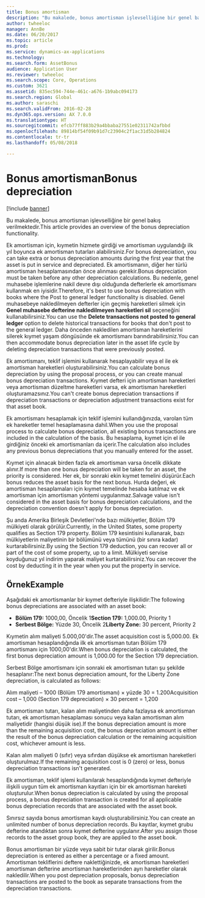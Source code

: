```yaml
---
title: Bonus amortisman
description: "Bu makalede, bonus amortisman işlevselliğine bir genel bakış verilmektedir."
author: twheeloc
manager: AnnBe
ms.date: 06/20/2017
ms.topic: article
ms.prod: 
ms.service: dynamics-ax-applications
ms.technology: 
ms.search.form: AssetBonus
audience: Application User
ms.reviewer: twheeloc
ms.search.scope: Core, Operations
ms.custom: 3621
ms.assetid: 835ec594-744e-461c-a676-1b9abc094173
ms.search.region: Global
ms.author: saraschi
ms.search.validFrom: 2016-02-28
ms.dyn365.ops.version: AX 7.0.0
ms.translationtype: HT
ms.sourcegitcommit: efcb77ff883b29a4bbaba27551e02311742afbbd
ms.openlocfilehash: 89814bf54f09b91d7c23904c2f1ac31d5b284824
ms.contentlocale: tr-tr
ms.lasthandoff: 05/08/2018

---
```


# <a name="bonus-depreciation"></a><span data-ttu-id="c2392-103">Bonus amortisman</span><span class="sxs-lookup"><span data-stu-id="c2392-103">Bonus depreciation</span></span>

[!include [banner](../includes/banner.md)]

<span data-ttu-id="c2392-104">Bu makalede, bonus amortisman işlevselliğine bir genel bakış verilmektedir.</span><span class="sxs-lookup"><span data-stu-id="c2392-104">This article provides an overview of the bonus depreciation functionality.</span></span>

<span data-ttu-id="c2392-105">Ek amortisman için, kıymetin hizmete girdiği ve amortisman uygulandığı ilk yıl boyunca ek amortisman tutarları alabilirsiniz.</span><span class="sxs-lookup"><span data-stu-id="c2392-105">For bonus depreciation, you can take extra or bonus depreciation amounts during the first year that the asset is put in service and depreciated.</span></span> <span data-ttu-id="c2392-106">Ek amortismanın, diğer her türlü amortisman hesaplamasından önce alınması gerekir.</span><span class="sxs-lookup"><span data-stu-id="c2392-106">Bonus depreciation must be taken before any other depreciation calculations.</span></span> <span data-ttu-id="c2392-107">Bu nedenle, genel muhasebe işlemlerine nakil devre dışı olduğunda defterlerle ek amortismanı kullanmak en iyisidir.</span><span class="sxs-lookup"><span data-stu-id="c2392-107">Therefore, it's best to use bonus depreciation with books where the Post to general ledger functionality is disabled.</span></span> <span data-ttu-id="c2392-108">Genel muhasebeye nakledilmeyen defterler için geçmiş hareketleri silmek için **Genel muhasebe defterine nakledilmeyen hareketleri sil** seçeneğini kullanabilirsiniz.</span><span class="sxs-lookup"><span data-stu-id="c2392-108">You can use the **Delete transactions not posted to general ledger** option to delete historical transactions for books that don't post to the general ledger.</span></span> <span data-ttu-id="c2392-109">Daha önceden nakledilen amortisman hareketlerini silerek kıymet yaşam döngüsünde ek amortismanı barındırabilirsiniz.</span><span class="sxs-lookup"><span data-stu-id="c2392-109">You can then accommodate bonus depreciation later in the asset life cycle by deleting depreciation transactions that were previously posted.</span></span> 

<span data-ttu-id="c2392-110">Ek amortismanı, teklif işlemini kullanarak hesaplayabilir veya el ile ek amortisman hareketleri oluşturabilirsiniz.</span><span class="sxs-lookup"><span data-stu-id="c2392-110">You can calculate bonus depreciation by using the proposal process, or you can create manual bonus depreciation transactions.</span></span> <span data-ttu-id="c2392-111">Kıymet defteri için amortisman hareketleri veya amortisman düzeltme hareketleri varsa, ek amortisman hareketleri oluşturamazsınız.</span><span class="sxs-lookup"><span data-stu-id="c2392-111">You can't create bonus depreciation transactions if depreciation transactions or depreciation adjustment transactions exist for that asset book.</span></span>

<span data-ttu-id="c2392-112">Ek amortismanı hesaplamak için teklif işlemini kullandığınızda, varolan tüm ek hareketler temel hesaplamasına dahil.</span><span class="sxs-lookup"><span data-stu-id="c2392-112">When you use the proposal process to calculate bonus depreciation, all existing bonus transactions are included in the calculation of the basis.</span></span> <span data-ttu-id="c2392-113">Bu hesaplama, kıymet için el ile girdiğiniz önceki ek amortismanları da içerir.</span><span class="sxs-lookup"><span data-stu-id="c2392-113">The calculation also includes any previous bonus depreciations that you manually entered for the asset.</span></span> 

<span data-ttu-id="c2392-114">Kıymet için alınacak birden fazla ek amortisman varsa öncelik dikkate alınır.</span><span class="sxs-lookup"><span data-stu-id="c2392-114">If more than one bonus depreciation will be taken for an asset, the priority is considered.</span></span> <span data-ttu-id="c2392-115">Her ek, bir sonraki ekin kıymet temelini düşürür.</span><span class="sxs-lookup"><span data-stu-id="c2392-115">Each bonus reduces the asset basis for the next bonus.</span></span> <span data-ttu-id="c2392-116">Hurda değeri, ek amortisman hesaplamaları için kıymet temelinde hesaba katılmaz ve ek amortisman için amortisman yöntemi uygulanmaz.</span><span class="sxs-lookup"><span data-stu-id="c2392-116">Salvage value isn't considered in the asset basis for bonus depreciation calculations, and the depreciation convention doesn't apply for bonus depreciation.</span></span> 

<span data-ttu-id="c2392-117">Şu anda Amerika Birleşik Devletleri'nde bazı mülkiyetler, Bölüm 179 mülkiyeti olarak görülür.</span><span class="sxs-lookup"><span data-stu-id="c2392-117">Currently, in the United States, some property qualifies as Section 179 property.</span></span> <span data-ttu-id="c2392-118">Bölüm 179 kesintisini kullanarak, bazı mülkiyetlerin maliyetinin bir bölümünü veya tümünü (bir sınıra kadar) kurtarabilirsiniz.</span><span class="sxs-lookup"><span data-stu-id="c2392-118">By using the Section 179 deduction, you can recover all or part of the cost of some property, up to a limit.</span></span> <span data-ttu-id="c2392-119">Mülkiyeti servise koyduğunuz yıl indirim yaparak maliyet kurtarabilirsiniz.</span><span class="sxs-lookup"><span data-stu-id="c2392-119">You can recover the cost by deducting it in the year when you put the property in service.</span></span>

## <a name="example"></a><span data-ttu-id="c2392-120">Örnek</span><span class="sxs-lookup"><span data-stu-id="c2392-120">Example</span></span>
<span data-ttu-id="c2392-121">Aşağıdaki ek amortismanlar bir kıymet defteriyle ilişkilidir:</span><span class="sxs-lookup"><span data-stu-id="c2392-121">The following bonus depreciations are associated with an asset book:</span></span>

-   <span data-ttu-id="c2392-122">**Bölüm 179:** 1000,00, Öncelik 1</span><span class="sxs-lookup"><span data-stu-id="c2392-122">**Section 179:** 1,000.00, Priority 1</span></span>
-   <span data-ttu-id="c2392-123">**Serbest Bölge:** Yüzde 30, Öncelik 2</span><span class="sxs-lookup"><span data-stu-id="c2392-123">**Liberty Zone:** 30 percent, Priority 2</span></span>

<span data-ttu-id="c2392-124">Kıymetin alım maliyeti 5.000,00'dir.</span><span class="sxs-lookup"><span data-stu-id="c2392-124">The asset acquisition cost is 5,000.00.</span></span> <span data-ttu-id="c2392-125">Ek amortisman hesaplandığında ilk ek amortisman tutarı Bölüm 179 amortismanı için 1000,00'dir.</span><span class="sxs-lookup"><span data-stu-id="c2392-125">When bonus depreciation is calculated, the first bonus depreciation amount is 1,000.00 for the Section 179 depreciation.</span></span> 

<span data-ttu-id="c2392-126">Serbest Bölge amortismanı için sonraki ek amortisman tutarı şu şekilde hesaplanır:</span><span class="sxs-lookup"><span data-stu-id="c2392-126">The next bonus depreciation amount, for the Liberty Zone depreciation, is calculated as follows:</span></span> 

<span data-ttu-id="c2392-127">Alım maliyeti – 1000 (Bölüm 179 amortismanı) × yüzde 30 = 1.200</span><span class="sxs-lookup"><span data-stu-id="c2392-127">Acquisition cost – 1,000 (Section 179 depreciation) × 30 percent = 1,200</span></span> 

<span data-ttu-id="c2392-128">Ek amortisman tutarı, kalan alım maliyetinden daha fazlaysa ek amortisman tutarı, ek amortisman hesaplaması sonucu veya kalan amortisman alım maliyetidir (hangisi düşük ise).</span><span class="sxs-lookup"><span data-stu-id="c2392-128">If the bonus depreciation amount is more than the remaining acquisition cost, the bonus depreciation amount is either the result of the bonus depreciation calculation or the remaining acquisition cost, whichever amount is less.</span></span> 

<span data-ttu-id="c2392-129">Kalan alım maliyeti 0 (sıfır) veya sıfırdan düşükse ek amortisman hareketleri oluşturulmaz.</span><span class="sxs-lookup"><span data-stu-id="c2392-129">If the remaining acquisition cost is 0 (zero) or less, bonus depreciation transactions isn't generated.</span></span> 

<span data-ttu-id="c2392-130">Ek amortisman, teklif işlemi kullanılarak hesaplandığında kıymet defteriyle ilişkili uygun tüm ek amortisman kayıtları için bir ek amortisman hareketi oluşturulur.</span><span class="sxs-lookup"><span data-stu-id="c2392-130">When bonus depreciation is calculated by using the proposal process, a bonus depreciation transaction is created for all applicable bonus depreciation records that are associated with the asset book.</span></span> 

<span data-ttu-id="c2392-131">Sınırsız sayıda bonus amortisman kaydı oluşturabilirsiniz.</span><span class="sxs-lookup"><span data-stu-id="c2392-131">You can create an unlimited number of bonus depreciation records.</span></span> <span data-ttu-id="c2392-132">Bu kayıtlar, kıymet grubu defterine atandıktan sonra kıymet defterine uygulanır.</span><span class="sxs-lookup"><span data-stu-id="c2392-132">After you assign those records to the asset group book, they are applied to the asset book.</span></span> 

<span data-ttu-id="c2392-133">Bonus amortisman bir yüzde veya sabit bir tutar olarak girilir.</span><span class="sxs-lookup"><span data-stu-id="c2392-133">Bonus depreciation is entered as either a percentage or a fixed amount.</span></span> <span data-ttu-id="c2392-134">Amortisman tekliflerini deftere naklettiğinizde, ek amortisman hareketleri amortisman defterine amortisman hareketlerinden ayrı hareketler olarak nakledilir.</span><span class="sxs-lookup"><span data-stu-id="c2392-134">When you post depreciation proposals, bonus depreciation transactions are posted to the book as separate transactions from the depreciation transactions.</span></span>




